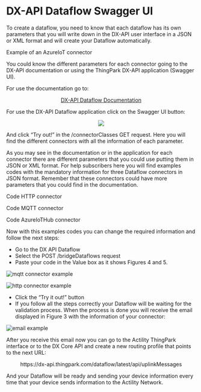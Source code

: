 # DX-API Dataflow Swagger UI

To create a dataflow, you need to know that each dataflow has its own parameters that you will write down in the DX-API user interface in a JSON or XML format and will create your Dataflow automatically.

Example of an AzureIoT connector

You could know the different parameters for each connector going to the DX-API documentation or using the ThingPark DX-API application (Swagger UI).

For use the documentation go to:

<p align="center">
  <a href="https://dx-api.thingpark.com/dataflow/latest/product/connectors.html">DX-API Dataflow Documentation</a> 
</p>

For use the DX-API Dataflow application click on the Swagger UI button:

<p align="center">
  <img src="https://user-images.githubusercontent.com/41436968/43263823-ae9ec74a-90e4-11e8-8752-a70c172d1628.png">
</p>

And click “Try out!” in the /connectorClasses GET request. Here you will find the different connectors with all the information of each parameter.

As you may see in the documentation or in the application for each connector there are different parameters that you could use putting them in JSON or XML format. For help subscribers here you will find examples codes with the mandatory information for three Dataflow connectors in JSON format. Remember that these connectors could have more parameters that you could find in the documentation.

Code HTTP connector

Code MQTT connector

Code AzureIoTHub connector

Now with this examples codes you can change the required information and follow the next steps:

- Go to the DX API Dataflow
- Select the POST /bridgeDataflows request
- Paste your code in the Value box as it shows Figures 4 and 5.
 
![mqtt connector example](https://user-images.githubusercontent.com/41436968/43263824-aeb629a8-90e4-11e8-80ff-d0b3cf917b54.png)
 
![http connector example](https://user-images.githubusercontent.com/41436968/43263825-aecf38bc-90e4-11e8-8629-e83fe92dff8b.png)

- Click the “Try it out!” button
- If you follow all the steps correctly your Dataflow will be waiting for the validation process. When the process is done you will receive the email displayed in Figure 3 with the information of your connector:
 
![email example](https://user-images.githubusercontent.com/41436968/43263826-aee912e6-90e4-11e8-8cde-077300be4436.png)

After you receive this email now you can go to the Actility ThingPark interface or to the DX Core API and create a new routing profile that points to the next URL:

<p align="center"> https://dx-api.thingpark.com/dataflow/latest/api/uplinkMessages </p>

And your Dataflow will be ready and sending your device information every time that your device sends information to the Actility Network.

